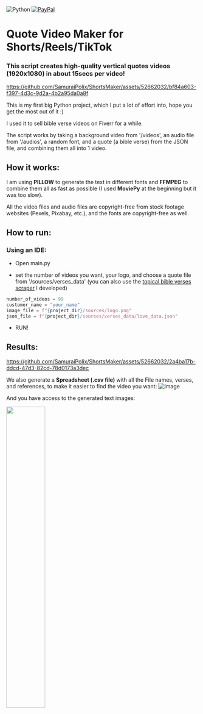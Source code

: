 ![Python](https://img.shields.io/badge/python-3670A0?style=for-the-badge&logo=python&logoColor=ffdd54)
<a href = "https://www.paypal.com/donate/?hosted_button_id=5JK8CUWFUU9B6">![PayPal](https://img.shields.io/badge/PayPal-00457C?style=for-the-badge&logo=paypal&logoColor=white)</a>

# Quote Video Maker for Shorts/Reels/TikTok
<h3>This script creates high-quality vertical quotes videos (1920x1080) in about 15secs per video!</h3>

https://github.com/SamuraiPolix/ShortsMaker/assets/52662032/bf84a603-f397-4d3c-9d2a-4b2a95da0a8f

This is my first big Python project, which I put a lot of effort into, hope you get the most out of it :)

I used it to sell bible verse videos on Fiverr for a while.

The script works by taking a background video from '/videos', an audio file from '/audios', a random font, and a quote (a bible verse) from the JSON file, and combining them all into 1 video.

<h2>How it works:</h2>

I am using **PILLOW** to generate the text in different fonts and **FFMPEG** to combine them all as fast as possible (I used **MoviePy** at the beginning but it was too slow).

All the video files and audio files are copyright-free from stock footage websites (Pexels, Pixabay, etc.), and the fonts are copyright-free as well.

<h2>How to run:</h2>
<h3>Using an IDE:</h3>

- Open main.py

- set the number of videos you want, your logo, and choose a quote file from '/sources/verses_data' (you can also use the <a href="https://github.com/SamuraiPolix/openbible-verse-scraper">topical bible verses scraper</a> I developed)

```python
number_of_videos = 99
customer_name = "your_name"
image_file = f"{project_dir}/sources/logo.png"
json_file = f"{project_dir}/sources/verses_data/love_data.json"
```
- RUN!

<h2>Results:</h2>

https://github.com/SamuraiPolix/ShortsMaker/assets/52662032/2a4ba17b-ddcd-47d3-82cd-78d0173a3dec

We also generate a **Spreadsheet (.csv file)** with all the File names, verses, and references, to make it easier to find the video you want:
![image](https://github.com/SamuraiPolix/ShortsMaker/assets/52662032/9ffb768a-ea14-4e35-b1cd-e3a27ad2dddf)

And you have access to the generated text images:

<img src="https://github.com/SamuraiPolix/ShortsMaker/assets/52662032/a0226a8f-47a2-4054-83f0-6a7258ed5e34" width="45%">


